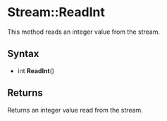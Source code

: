 # Stream::ReadInt #
This method reads an integer value from the stream.

## Syntax ##
- int **ReadInt**()

## Returns ##
Returns an integer value read from the stream.
